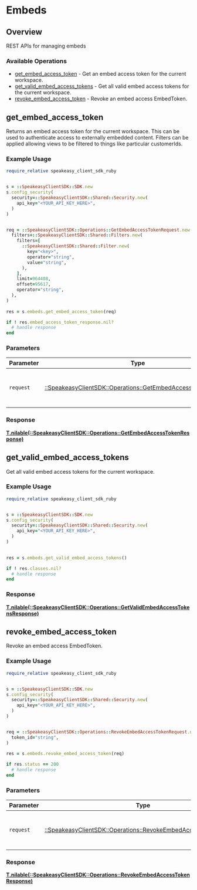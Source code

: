 # Embeds


## Overview

REST APIs for managing embeds

### Available Operations

* [get_embed_access_token](#get_embed_access_token) - Get an embed access token for the current workspace.
* [get_valid_embed_access_tokens](#get_valid_embed_access_tokens) - Get all valid embed access tokens for the current workspace.
* [revoke_embed_access_token](#revoke_embed_access_token) - Revoke an embed access EmbedToken.

## get_embed_access_token

Returns an embed access token for the current workspace. This can be used to authenticate access to externally embedded content.
Filters can be applied allowing views to be filtered to things like particular customerIds.

### Example Usage

```ruby
require_relative speakeasy_client_sdk_ruby


s = ::SpeakeasyClientSDK::SDK.new
s.config_security(
  security=::SpeakeasyClientSDK::Shared::Security.new(
    api_key="<YOUR_API_KEY_HERE>",
  )
)


req = ::SpeakeasyClientSDK::Operations::GetEmbedAccessTokenRequest.new(
  filters=::SpeakeasyClientSDK::Shared::Filters.new(
    filters=[
      ::SpeakeasyClientSDK::Shared::Filter.new(
        key="<key>",
        operator="string",
        value="string",
      ),
    ],
    limit=964408,
    offset=95617,
    operator="string",
  ),
)
    
res = s.embeds.get_embed_access_token(req)

if ! res.embed_access_token_response.nil?
  # handle response
end

```

### Parameters

| Parameter                                                                                                             | Type                                                                                                                  | Required                                                                                                              | Description                                                                                                           |
| --------------------------------------------------------------------------------------------------------------------- | --------------------------------------------------------------------------------------------------------------------- | --------------------------------------------------------------------------------------------------------------------- | --------------------------------------------------------------------------------------------------------------------- |
| `request`                                                                                                             | [::SpeakeasyClientSDK::Operations::GetEmbedAccessTokenRequest](../../models/operations/getembedaccesstokenrequest.md) | :heavy_check_mark:                                                                                                    | The request object to use for the request.                                                                            |


### Response

**[T.nilable(::SpeakeasyClientSDK::Operations::GetEmbedAccessTokenResponse)](../../models/operations/getembedaccesstokenresponse.md)**


## get_valid_embed_access_tokens

Get all valid embed access tokens for the current workspace.

### Example Usage

```ruby
require_relative speakeasy_client_sdk_ruby


s = ::SpeakeasyClientSDK::SDK.new
s.config_security(
  security=::SpeakeasyClientSDK::Shared::Security.new(
    api_key="<YOUR_API_KEY_HERE>",
  )
)

    
res = s.embeds.get_valid_embed_access_tokens()

if ! res.classes.nil?
  # handle response
end

```


### Response

**[T.nilable(::SpeakeasyClientSDK::Operations::GetValidEmbedAccessTokensResponse)](../../models/operations/getvalidembedaccesstokensresponse.md)**


## revoke_embed_access_token

Revoke an embed access EmbedToken.

### Example Usage

```ruby
require_relative speakeasy_client_sdk_ruby


s = ::SpeakeasyClientSDK::SDK.new
s.config_security(
  security=::SpeakeasyClientSDK::Shared::Security.new(
    api_key="<YOUR_API_KEY_HERE>",
  )
)


req = ::SpeakeasyClientSDK::Operations::RevokeEmbedAccessTokenRequest.new(
  token_id="string",
)
    
res = s.embeds.revoke_embed_access_token(req)

if res.status == 200
  # handle response
end

```

### Parameters

| Parameter                                                                                                                   | Type                                                                                                                        | Required                                                                                                                    | Description                                                                                                                 |
| --------------------------------------------------------------------------------------------------------------------------- | --------------------------------------------------------------------------------------------------------------------------- | --------------------------------------------------------------------------------------------------------------------------- | --------------------------------------------------------------------------------------------------------------------------- |
| `request`                                                                                                                   | [::SpeakeasyClientSDK::Operations::RevokeEmbedAccessTokenRequest](../../models/operations/revokeembedaccesstokenrequest.md) | :heavy_check_mark:                                                                                                          | The request object to use for the request.                                                                                  |


### Response

**[T.nilable(::SpeakeasyClientSDK::Operations::RevokeEmbedAccessTokenResponse)](../../models/operations/revokeembedaccesstokenresponse.md)**

